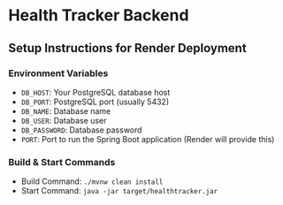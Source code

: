 
# Health Tracker Backend

## Setup Instructions for Render Deployment

### Environment Variables

- `DB_HOST`: Your PostgreSQL database host
- `DB_PORT`: PostgreSQL port (usually 5432)
- `DB_NAME`: Database name
- `DB_USER`: Database user
- `DB_PASSWORD`: Database password
- `PORT`: Port to run the Spring Boot application (Render will provide this)

### Build & Start Commands

- Build Command: `./mvnw clean install`
- Start Command: `java -jar target/healthtracker.jar`
